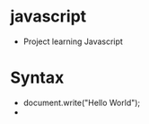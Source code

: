 # javascript
- Project learning Javascript

# Syntax
- document.write("Hello World");
- <script language="javascript" type="text/javascript"><script> 
